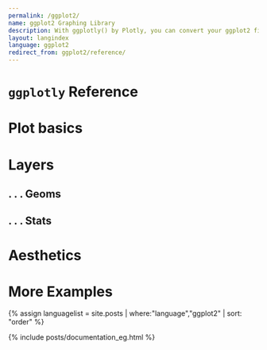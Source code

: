 ```yaml
---
permalink: /ggplot2/
name: ggplot2 Graphing Library
description: With ggplotly() by Plotly, you can convert your ggplot2 figures into interactive ones powered by plotly.js, ready for embedding into Dash applications.
layout: langindex
language: ggplot2
redirect_from: ggplot2/reference/
---
```


<h1 class="gg_mega"><code>ggplotly</code> Reference</h1>

<h1 class="gg_big">Plot basics</h2>

<h1 class="gg_big">Layers</h2>

<h2 class="gg_sub">. . .  Geoms</h3>

<h2 class="gg_sub">. . .  Stats</h3>

<h1 class="gg_big">Aesthetics</h2>

<h1 class="gg_mega">More Examples</h1>

{% assign languagelist = site.posts | where:"language","ggplot2"  | sort: "order"  %}

{% include posts/documentation_eg.html %}
